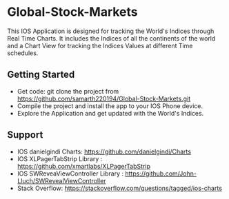 # Global-Stock-Markets
This IOS Application is designed for tracking the World's Indices through Real Time Charts. 
It includes the Indices of all the continents of the world and a Chart View for tracking the Indices Values at different 
Time schedules.


## Getting Started

- Get code: git clone the project from https://github.com/samarth220194/Global-Stock-Markets.git
- Compile the project and install the app to your IOS Phone device.
- Explore the Application and get updated with the World's Indices.

## Support

- IOS danielgindi Charts: https://github.com/danielgindi/Charts
- IOS XLPagerTabStrip Library : https://github.com/xmartlabs/XLPagerTabStrip
- IOS SWReveaViewController Library : https://github.com/John-Lluch/SWRevealViewController
- Stack Overflow: https://stackoverflow.com/questions/tagged/ios-charts

